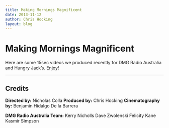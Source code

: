 ```yaml
---
title: Making Mornings Magnificent
date: 2013-11-12
author: Chris Hocking
layout: blog
---
```

# Making Mornings Magnificent

Here are some 15sec videos we produced recently for DMG Radio Australia and Hungry Jack’s. Enjoy!

---

## Credits

**Directed by:** Nicholas Colla
**Produced by:** Chris Hocking
**Cinematography by:** Benjamin Hidalgo De la Barrera

**DMG Radio Australia Team:**
Kerry Nicholls
Dave Zwolenski
Felicity Kane
Kasmir Simpson
